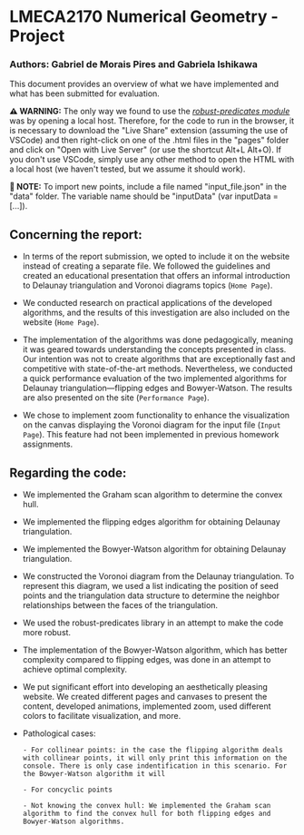 # LMECA2170 Numerical Geometry - Project
### Authors: Gabriel de Morais Pires and Gabriela Ishikawa

This document provides an overview of what we have implemented and what has been submitted for evaluation. 

**⚠️ WARNING:** The only way we found to use the *[robust-predicates module](https://github.com/mourner/robust-predicates)*  was by opening a local host. Therefore, for the code to run in the browser, it is necessary to download the "Live Share" extension (assuming the use of VSCode) and then right-click on one of the .html files in the "pages" folder and click on "Open with Live Server" (or use the shortcut Alt+L Alt+O). If you don't use VSCode, simply use any other method to open the HTML with a local host (we haven't tested, but we assume it should work).

**🛟 NOTE:** To import new points, include a file named "input_file.json" in the "data" folder. The variable name should be "inputData" (var inputData = [...]).

## Concerning the report:

* In terms of the report submission, we opted to include it on the website instead of creating a separate file. We followed the guidelines and created an educational presentation that offers an informal introduction to Delaunay triangulation and Voronoi diagrams topics (`Home Page`).

* We conducted research on practical applications of the developed algorithms, and the results of this investigation are also included on the website (`Home Page`).

* The implementation of the algorithms was done pedagogically, meaning it was geared towards understanding the concepts presented in class. Our intention was not to create algorithms that are exceptionally fast and competitive with state-of-the-art methods. Nevertheless, we conducted a quick performance evaluation of the two implemented algorithms for Delaunay triangulation—flipping edges and Bowyer-Watson. The results are also presented on the site (`Performance Page`).

* We chose to implement zoom functionality to enhance the visualization on the canvas displaying the Voronoi diagram for the input file (`Input Page`). This feature had not been implemented in previous homework assignments.

## Regarding the code:

*	We implemented the Graham scan algorithm to determine the convex hull.

*	We implemented the flipping edges algorithm for obtaining Delaunay triangulation.

*	We implemented the Bowyer-Watson algorithm for obtaining Delaunay triangulation.

*	We constructed the Voronoi diagram from the Delaunay triangulation. To represent this diagram, we used a list indicating the position of seed points and the triangulation data structure to determine the neighbor relationships between the faces of the triangulation.

*	We used the robust-predicates library in an attempt to make the code more robust.

*	The implementation of the Bowyer-Watson algorithm, which has better complexity compared to flipping edges, was done in an attempt to achieve optimal complexity.

*	We put significant effort into developing an aesthetically pleasing website. We created different pages and canvases to present the content, developed animations, implemented zoom, used different colors to facilitate visualization, and more.

*	Pathological cases: 

        - For collinear points: in the case the flipping algorithm deals with collinear points, it will only print this information on the console. There is only case indentification in this scenario. For the Bowyer-Watson algorithm it will 

        - For concyclic points

        - Not knowing the convex hull: We implemented the Graham scan algorithm to find the convex hull for both flipping edges and Bowyer-Watson algorithms.


